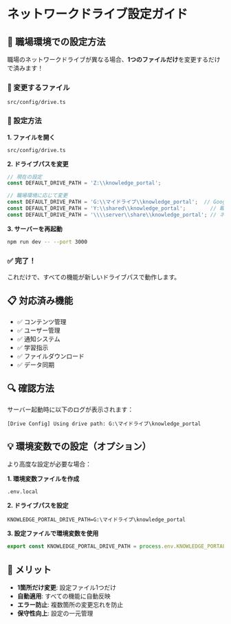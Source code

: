 # ネットワークドライブ設定ガイド

## 🎯 **職場環境での設定方法**

職場のネットワークドライブが異なる場合、**1つのファイルだけ**を変更するだけで済みます！

### **📁 変更するファイル**
```
src/config/drive.ts
```

### **🔧 設定方法**

**1. ファイルを開く**
```
src/config/drive.ts
```

**2. ドライブパスを変更**
```typescript
// 現在の設定
const DEFAULT_DRIVE_PATH = 'Z:\\knowledge_portal';

// 職場環境に応じて変更
const DEFAULT_DRIVE_PATH = 'G:\\マイドライブ\\knowledge_portal';  // Google Drive
const DEFAULT_DRIVE_PATH = 'Y:\\shared\\knowledge_portal';        // 職場の共有ドライブ
const DEFAULT_DRIVE_PATH = '\\\\server\\share\\knowledge_portal'; // ネットワークパス
```

**3. サーバーを再起動**
```bash
npm run dev -- --port 3000
```

### **✅ 完了！**

これだけで、すべての機能が新しいドライブパスで動作します。

## **📋 対応済み機能**

- ✅ コンテンツ管理
- ✅ ユーザー管理
- ✅ 通知システム
- ✅ 学習指示
- ✅ ファイルダウンロード
- ✅ データ同期

## **🔍 確認方法**

サーバー起動時に以下のログが表示されます：
```
[Drive Config] Using drive path: G:\マイドライブ\knowledge_portal
```

## **💡 環境変数での設定（オプション）**

より高度な設定が必要な場合：

**1. 環境変数ファイルを作成**
```
.env.local
```

**2. ドライブパスを設定**
```
KNOWLEDGE_PORTAL_DRIVE_PATH=G:\マイドライブ\knowledge_portal
```

**3. 設定ファイルで環境変数を使用**
```typescript
export const KNOWLEDGE_PORTAL_DRIVE_PATH = process.env.KNOWLEDGE_PORTAL_DRIVE_PATH || DEFAULT_DRIVE_PATH;
```

## **🚀 メリット**

- **1箇所だけ変更**: 設定ファイル1つだけ
- **自動適用**: すべての機能に自動反映
- **エラー防止**: 複数箇所の変更忘れを防止
- **保守性向上**: 設定の一元管理
